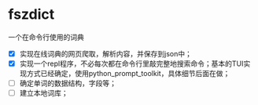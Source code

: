 # fszdict
一个在命令行使用的词典

- [x] 实现在线词典的网页爬取，解析内容，并保存到json中；
- [x] 实现一个repl程序，不必每次都在命令行里敲完整地搜索命令；基本的TUI实现方式已经确定，使用python_prompt_toolkit，具体细节后面在做；
- [ ] 确定单词的数据结构，字段等；
- [ ] 建立本地词库；